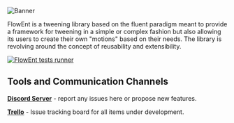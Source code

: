 
![Banner](https://github.com/Fried-Synapse/FlowEnt.Builder/blob/main/Assets/Content/Promo/Banner.jpg)

FlowEnt is a tweening library based on the fluent paradigm meant to provide a framework for tweening in a simple or complex fashion but also allowing its users to create their own "motions" based on their needs.
The library is revolving around the concept of reusability and extensibility.

[![FlowEnt tests runner](https://github.com/Fried-Synapse/FlowEnt.Builder/actions/workflows/main.yml/badge.svg)](https://github.com/Fried-Synapse/FlowEnt.Builder/actions/workflows/main.yml)





## Tools and Communication Channels

**[Discord Server](https://discord.gg/nn8XgsPRE5)** - report any issues here or propose new features.

**[Trello](https://trello.com/b/Azyc8Lu3/flowent)** - Issue tracking board for all items under development.
